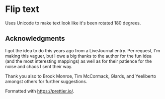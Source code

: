 # Flip text

Uses Unicode to make text look like it's been rotated 180 degrees.

## Acknowledgments

I got the idea to do this years ago from a LiveJournal entry. Per request,
I'm making this vaguer, but I owe a big thanks to the author for the fun
idea (and the most interesting mappings) as well as for their patience for
the noise and chaos I sent their way.

Thank you also to Brook Monroe, Tim McCormack, Glards, and Yeeliberto amongst
others for further suggestions.

Formatted with https://prettier.io/.
